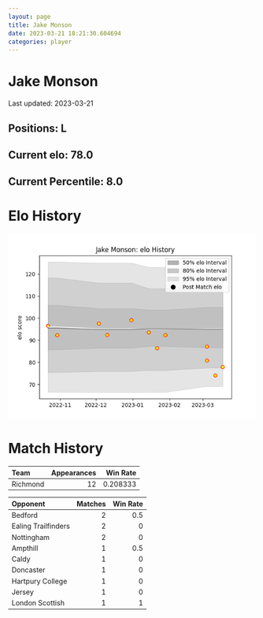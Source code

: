 ```yaml
---  
layout: page  
title: Jake Monson  
date: 2023-03-21 18:21:30.604694  
categories: player  
---
```

# Jake Monson


Last updated: 2023-03-21
## Positions: L

## Current elo: 78.0

## Current Percentile: 8.0

# Elo History


![elo history](history_JakeMonson.png)
# Match History


| Team     |   Appearances |   Win Rate |
|:---------|--------------:|-----------:|
| Richmond |            12 |   0.208333 |

| Opponent            |   Matches |   Win Rate |
|:--------------------|----------:|-----------:|
| Bedford             |         2 |        0.5 |
| Ealing Trailfinders |         2 |        0   |
| Nottingham          |         2 |        0   |
| Ampthill            |         1 |        0.5 |
| Caldy               |         1 |        0   |
| Doncaster           |         1 |        0   |
| Hartpury College    |         1 |        0   |
| Jersey              |         1 |        0   |
| London Scottish     |         1 |        1   |